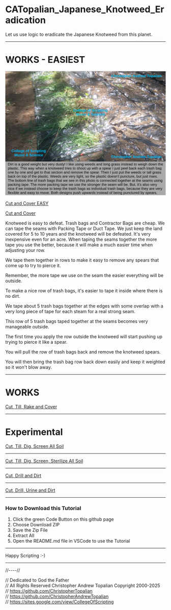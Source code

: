 # CATopalian_Japanese_Knotweed_Eradication
Let us use logic to eradicate the Japanese Knotweed from this planet.

---

# WORKS - EASIEST

![plastic_trash_bags_covered_by_dirt_or_weeds](src/methods/cut_and_cover/textures/plastic_trash_bags_covered_by_dirt_or_weeds.png)  

[Cut and Cover EASY](src/methods/cut_and_cover/cut_and_cover_easy.md)  

[Cut and Cover](src/methods/cut_and_cover/cut_and_cover.md)  

Knotweed is easy to defeat. Trash bags and Contractor Bags are cheap. We can tape the seams with Packing Tape or Duct Tape. We just keep the land covered for 5 to 10 years and the knotweed will be defeated. It's very inexpensive even for an acre.
When taping the seams together the more tape you use the better, because it will make a much easier time when adjusting your row.

We tape them together in rows to make it easy to remove any spears that come up to try to pierce it.

Remember, the more tape we use on the seam the easier everything will be outside. 

To make a nice row of trash bags, it's easier to tape it inside where there is no dirt.

We tape about 5 trash bags together at the edges with some overlap with a very long piece of tape for each steam for a real strong seam.

This row of 5 trash bags taped together at the seams becomes very manageable outside.

The first time you apply the row outside the knotweed will start pushing up trying to pierce it like a spear.

You will pull the row of trash bags back and remove the knotweed spears.

You will then bring the trash bag row back down easily and keep it weighted so it won't blow away.

---

# WORKS
[Cut, Till, Rake and Cover](src/methods/cut_till_rake_and_cover/cut_till_rake_and_cover.md)  

---

# Experimental
[Cut, Till, Dig, Screen All Soil](src/methods/cut_till_dig_screen_all_soil/cut_till_dig_screen_all_soil.md)  

---

[Cut, Till, Dig, Screen, Sterilize All Soil](src/methods/cut_till_dig_screen_sterilize_all_soil/cut_till_dig_screen_sterilize_all_soil.md)  

---

[Cut, Drill and Dirt](src/methods/cut_drill_and_dirt/cut_drill_and_dirt_a.md)  

---

[Cut, Drill, Urine and Dirt](src/methods/cut_drill_urine_dirt/cut_drill_urine_dirt_a.md)  

---

### How to Download this Tutorial
1. Click the green Code Button on this github page
2. Choose Download ZIP
3. Save the Zip File
4. Extract All
5. Open the README.md file in VSCode to use the Tutorial

---

Happy Scripting :-)

---

//----//

// Dedicated to God the Father  
// All Rights Reserved Christopher Andrew Topalian Copyright 2000-2025  
// https://github.com/ChristopherTopalian  
// https://github.com/ChristopherAndrewTopalian  
// https://sites.google.com/view/CollegeOfScripting

